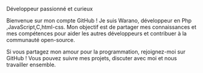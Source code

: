 Développeur passionné et curieux

Bienvenue sur mon compte GitHub ! Je suis Warano, développeur en  Php ,JavaScript,C,html-css. Mon objectif est de partager mes connaissances et mes compétences pour aider les autres développeurs et contribuer à la communauté open-source.

Si vous partagez mon amour pour la programmation, rejoignez-moi sur GitHub ! Vous pouvez suivre mes projets, discuter avec moi et nous travailler ensemble.

<!---
Warano02/Warano02 is a ✨ special ✨ repository because its `README.md` (this file) appears on your GitHub profile.
You can click the Preview link to take a look at your changes.
--->
